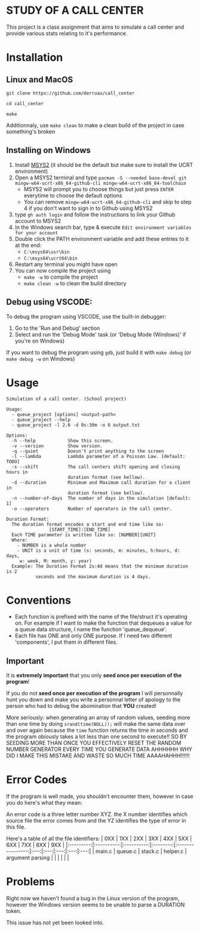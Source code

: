 # STUDY OF A CALL CENTER

This project is a class assignment that aims to simulate a call center and provide various stats relating to it's performance.

# Installation

## Linux and MacOS
```shell
git clone https://github.com/derruau/call_center

cd call_center

make
```
Additionnaly, use ``make clean`` to make a clean build of the project in case something's broken

## Installing on Windows
1. Install [MSYS2](https://www.msys2.org/) (it should be the default but make sure to install the UCRT environment) 
2. Open a MSYS2 terminal and type ``pacman -S --needed base-devel git mingw-w64-ucrt-x86_64-github-cli mingw-w64-ucrt-x86_64-toolchain``
    - MSYS2 will prompt you to choose things but just press ``ENTER`` everytime to choose the default options
    - You can remove ``mingw-w64-ucrt-x86_64-github-cli`` and skip to step 4 if you don't want to sign in to Github using MSYS2
3. type ``gh auth login`` and follow the instructions to link your Github account to MSYS2
4. In the Windows search bar, type & execute ``Edit environment variables for your account`` 
5. Double click the PATH environment variable and add these entries to it at the end:
    - ``C:\msys64\usr\bin``
    - ``C:\msys64\ucrt64\bin``
6. Restart any terminal you might have open
7. You can now compile the project using
    - ``make -w`` to compile the project
    - ``make clean -w`` to clean the build directory

## Debug using VSCODE:
To debug the program using VSCODE, use the built-in debugger:
1. Go to the 'Run and Debug' section
2. Select and run the 'Debug Mode' task (or 'Debug Mode (Windows)' if you're on Windows)

If you want to debug the program using ``gdb``, just build it with ``make debug`` (or ``make debug -w`` on Windows)

# Usage

```
Simulation of a call center. (School project)

Usage:
  - queue_project [options] <output-path>
  - queue_project --help
  - queue_project -l 2.6 -d 0s:30m -o 6 output.txt

Options:
  -h --help            Show this screen.
  -v --version         Show version.
  -q --quiet           Doesn't print anything to the screen
  -l --lambda          Lambda parameter of a Poisson Law. [default: TODO]
  -s --shift           The call centers shift opening and closing hours in 
                       duration format (see bellow).
  -d --duration        Minimum and Maximum call duration for a client in 
                       duration format (see bellow).
  -n --number-of-days  The number of days in the simulation [default: 1]
  -o --operators       Number of operators in the call center.

Duration Format:
  The duration format encodes a start and end time like so:
                [START_TIME]:[END_TIME]
  Each TIME parameter is written like so: [NUMBER][UNIT]
  Where:
    - NUMBER is a whole number
    - UNIT is a unit of time (s: seconds, m: minutes, h:hours, d: days,
     w: week, M: month, y: year)
  Example: The Duration Format 2s:4d means that the minimum duration is 2
           seconds and the maximum duration is 4 days.
```


# Conventions

- Each function is prefixed with the name of the file/struct it's operating on. For example if I want to make the function that dequeues a value for a queue data structure, I name the function 'queue_dequeue'.
- Each file has ONE and only ONE purpose. If I need two different 'components', I put them in different files.

## Important
It is **extremely important** that you only **seed once per execution of the program**!

If you do not **seed once per execution of the program** I will personnally hunt you down and make you write a personnal letter of apology to the person who had to debug the abomination that **YOU** created!

More seriously: when generating an array of random values, seeding more than one time by doing ``srand(time(NULL));`` will make the same data over and over again because the ``time`` function returns the time in seconds and the program obiously takes a lot less than one second to execute!! SO BY SEEDING MORE THAN ONCE YOU EFFECTIVELY RESET THE RANDOM NUMBER GENERATOR EVERY TIME YOU GENERATE DATA AHHHHHH WHY DID I MAKE THIS MISTAKE AND WASTE SO MUCH TIME AAAAHAHHH!!!!!!

# Error Codes

If the program is well made, you shouldn't encounter them, however in case you do here's what they mean:

An error code is a three letter number XYZ. the X number identifies which source file the error comes from and the YZ identifies the type of error in this file.

Here's a table of all the file identifiers:
|    0XX    |     1XX    |     2XX    |    3XX   |        4XX       | 5XX | 6XX | 7XX | 8XX | 9XX |
|:---------:|:----------:|:----------:|:--------:|:----------------:|:---:|:---:|:---:|:---:|:---:|
|   main.c  |   queue.c  |   stack.c  | helper.c | argument parsing |     |     |     |     |     | 

# Problems

Right now we haven't found a bug in the Linux version of the program,
however the Windows version seems to be unable to parse a DURATION token.

This issue has not yet been looked into.